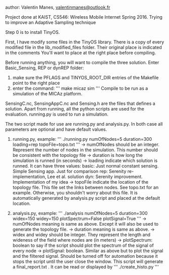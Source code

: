 author: Valentin Manes, valentinmanes@outlook.fr

Project done at KAIST, CS546: Wireless Mobile Internet
Spring 2016.
Trying to improve an Adaptive Sampling technique

Step 0 is to install TinyOS.

First, I have modify some files in the TinyOS library.
There is a copy of every modified file in the lib_modified_files folder.
Their original place is indicated in the comments
You'll want to place at the right place before compiling.

Before running anything, you will want to compile the three solution.
Enter Basic_Sensing, REP or dynREP folder:
1. make sure the PFLAGS and TINYOS_ROOT_DIR 
entries of the Makefile point to the right place
2. enter the command:
'''
make micaz sim
'''
Compile to be run as a simulation of the MICAz platform.

SensingC.nc, SensingAppC.nc and Sensing.h are the files that defines a solution.
Apart from running, all the python scripts are used for the evaluation.
running.py is used to run a simulation.

The two script made for use are running.py and analysis.py.
In both case all parameters are optional and have default values.
1. running.py, example:
'''
./running.py numOfNodes=5 duration=300 loading=rep topoFile=topo.txt
'''
-> numOfNodes should be an integer. Represent the number of nodes
    in the simulation. This number should be consistent with the topology file
-> duration is how long the simulation is runned (in seconds)
-> loading indicate which solution is runned. It can have three values:
    basic: Just normal constant sensing. Simple Sensing app. Just for comparison
    rep: Serenity re-implementation, Lee et al. solution
    dyn: Serenity improvement. Implementation of my idea
-> topoFile indicate the location of the topology file.
    This file set the links between nodes. See topo.txt for an example.
    Otherwise, you shouldn't worry about this file. It is automatically 
    generated by analysis.py script and placed at the default location.

2. analysis.py, example:
'''
./analysis numOfNodes=5 duration=300 widex=150 widey=150 plotSpectrum=False plotSignal=True
'''
-> numOfNodes meaning is same as above. Except it will also be used
    to generate the topology file.
-> duration meaning is same as above.
-> widex and widey should be integer. They represent the length and wideness of
    the field where nodes are (in meters)
-> plotSpectrum: boolean to say if the script should plot
    the spectrum of the signal of every node
-> plotSignal: boolean. Similar as above but to plot the signal and the filtered signal.
    Should be turned off for automation
    because it stops the script until the user close the window.
This script will generate a final_report.txt . It can be read or displayed by
'''
./create_histo.py
'''
